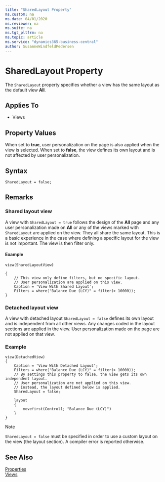 ```yaml
---
title: "SharedLayout Property"
ms.custom: na
ms.date: 04/01/2020
ms.reviewer: na
ms.suite: na
ms.tgt_pltfrm: na
ms.topic: article
ms.service: "dynamics365-business-central"
author: SusanneWindfeldPedersen
---
```


# SharedLayout Property
The `SharedLayout` property specifies whether a view has the same layout as the default view **All**.

## Applies To  
- Views

## Property Values  
When set to **true**, user personalization on the page is also applied when the view is selected. When set to **false**, the view defines its own layout and is not affected by user personalization.


## Syntax
```
SharedLayout = false;
``` 
  
## Remarks  

### Shared layout view
A view with `SharedLayout = true` follows the design of the **All** page and any user personalization made on **All** or any of the views marked with `SharedLayout` are applied on the view. They all share the same layout. This is a basic experience in the case where defining a specific layout for the view is not important. The view is then filter only. 

#### Example

```
view(SharedLayoutView) 

{ 
    // This view only define filters, but no specific layout. 
    // User personalization are applied on this view. 
    Caption = 'View With Shared Layout'; 
    Filters = where("Balance Due (LCY)" = filter(> 10000)); 
} 
```

### Detached layout view
A view with detached layout `SharedLayout = false` defines its own layout and is independent from all other views. Any changes coded in the layout sections are applied in the view. User personalization made on the page are not applied on that view.

### Example

```
view(DetachedView)
{
	Caption = 'View With Detached Layout';
	Filters = where("Balance Due (LCY)" = filter(> 10000));
	// By settings this property to false, the view gets its own independent layout.
	// User personalization are not applied on this view.
	// Instead, the layout defined below is applied.
	SharedLayout = false;
	
	layout
	{
		movefirst(Control1; "Balance Due (LCY)")
	}
}
```

> [!NOTE]  
> `SharedLayout = false` must be specified in order to use a custom layout on the view (the layout section). A compiler error is reported otherwise.


## See Also
[Properties](devenv-properties.md)  
[Views](../devenv-views.md)